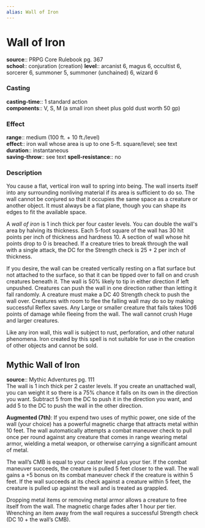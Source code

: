 ```yaml
---
alias: Wall of Iron
---
```


# Wall of Iron 

**source**:: PRPG Core Rulebook pg. 367  
**school**:: conjuration (creation)
**level**:: arcanist 6, magus 6, occultist 6, sorcerer 6, summoner 5, summoner (unchained) 6, wizard 6

### Casting 

**casting-time**:: 1 standard action  
**components**:: V, S, M (a small iron sheet plus gold dust worth 50 gp)

### Effect 

**range**:: medium (100 ft. + 10 ft./level)  
**effect**:: iron wall whose area is up to one 5-ft. square/level; see text  
**duration**:: instantaneous  
**saving-throw**:: see text
**spell-resistance**:: no

### Description 

You cause a flat, vertical iron wall to spring into being. The wall inserts itself into any surrounding nonliving material if its area is sufficient to do so. The wall cannot be conjured so that it occupies the same space as a creature or another object. It must always be a flat plane, though you can shape its edges to fit the available space.  
  
A *wall of iron* is 1 inch thick per four caster levels. You can double the wall's area by halving its thickness. Each 5-foot square of the wall has 30 hit points per inch of thickness and hardness 10. A section of wall whose hit points drop to 0 is breached. If a creature tries to break through the wall with a single attack, the DC for the Strength check is 25 + 2 per inch of thickness.  
  
If you desire, the wall can be created vertically resting on a flat surface but not attached to the surface, so that it can be tipped over to fall on and crush creatures beneath it. The wall is 50% likely to tip in either direction if left unpushed. Creatures can push the wall in one direction rather than letting it fall randomly. A creature must make a DC 40 Strength check to push the wall over. Creatures with room to flee the falling wall may do so by making successful Reflex saves. Any Large or smaller creature that fails takes 10d6 points of damage while fleeing from the wall. The wall cannot crush Huge and larger creatures.  
  
Like any iron wall, this wall is subject to rust, perforation, and other natural phenomena. Iron created by this spell is not suitable for use in the creation of other objects and cannot be sold.

## Mythic Wall of Iron 

**source**:: Mythic Adventures pg. 111  
The wall is 1 inch thick per 2 caster levels. If you create an unattached wall, you can weight it so there is a 75% chance it falls on its own in the direction you want. Subtract 5 from the DC to push it in the direction you want, and add 5 to the DC to push the wall in the other direction.  
  
**Augmented (7th)**: If you expend two uses of mythic power, one side of the wall (your choice) has a powerful magnetic charge that attracts metal within 10 feet. The wall automatically attempts a combat maneuver check to pull once per round against any creature that comes in range wearing metal armor, wielding a metal weapon, or otherwise carrying a significant amount of metal.  
  
The wall’s CMB is equal to your caster level plus your tier. If the combat maneuver succeeds, the creature is pulled 5 feet closer to the wall. The wall gains a +5 bonus on its combat maneuver check if the creature is within 5 feet. If the wall succeeds at its check against a creature within 5 feet, the creature is pulled up against the wall and is treated as grappled.  
  
Dropping metal items or removing metal armor allows a creature to free itself from the wall. The magnetic charge fades after 1 hour per tier. Wrenching an item away from the wall requires a successful Strength check (DC 10 + the wall’s CMB).
